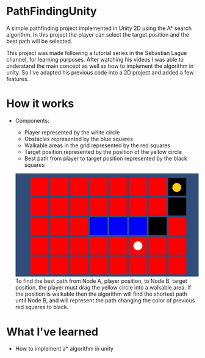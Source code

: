 # PathFindingUnity

A simple pathfinding project implemented in Unity 2D using the A* search algorithm. In this project the player can select the target position and the best path will be selected.

This project was made following a tutorial series in the Sebastian Lague channel, for learning purposes. After watching his videos I was able to understand the main concept as well as how to implement the algorithm in unity. So I've adapted his previous code into a 2D project and added a few features.


# How it works
  - Components:
    - Player represented by the white circle
    - Obstacles represented by the blue squares
    - Walkable areas in the grid represented by the red squares
    - Target position represented by the position of the yellow circle
    - Best path from player to target position represented by the black squares
    
    ![PathFindingUnity](PathFinding/Assets/images/pathfinding.png)
To find the best path from Node A, player position, to Node B, target position, the player must drag the yellow circle into a walkable area. If the position is walkable then the algorithm will find the shortest path until Node B, and will represent the path changing the color of previous red squares to black.

# What I've learned
  - How to implement a* algorithm in unity
